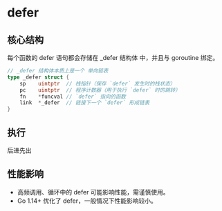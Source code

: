 # defer

## 核心结构
每个函数的 defer 语句都会存储在 _defer 结构体 中，并且与 goroutine 绑定。
```go
// _defer 结构体本质上是一个 单向链表
type _defer struct {
    sp    uintptr  // 栈指针（保存 `defer` 发生时的栈状态）
    pc    uintptr  // 程序计数器（用于执行 `defer` 时的跳转）
    fn    *funcval // `defer` 指向的函数
    link  *_defer  // 链接下一个 `defer` 形成链表
}
```

## 执行
后进先出

## 性能影响
- 高频调用、循环中的 defer 可能影响性能，需谨慎使用。
- Go 1.14+ 优化了 defer，一般情况下性能影响较小。
